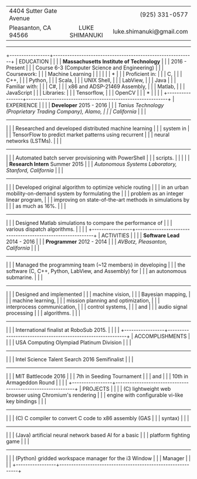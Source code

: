 |                         |                                          |                            |
|:------------------------|:----------------------------------------:|---------------------------:|  
| 4404 Sutter Gate Avenue |                                          |          \(925\) 331\-0577 |  
| Pleasanton, CA 94566    | <span class="name">LUKE SHIMANUKI</span> | luke\.shimanuki@gmail\.com |  

--------------------------------------------------------------------------------

+-----------------+------------------------------------------------------------+
| EDUCATION       |                                                            |
|                 | **Massachusetts Institute of Technology**                  |
|                 |                             <right>2016 - Present</right> \|
|                 | Course 6-3 (Computer Science and Engineering)             \|
|                 | Coursework:                                                |
|                 |   Machine Learning                                        \|
|                 |                                                           \|
|                 | *                                                          |
|                 | Proficient in:                                             |
|                 |   C,                                                       |
|                 |   C++,                                                     |
|                 |   Python,                                                  |
|                 |   Scala,                                                   |
|                 |   UNIX Shell,                                              |
|                 |   LabView,                                                 |
|                 |   Java                                                    \|
|                 | Familiar with:                                             |
|                 |   C#,                                                      |
|                 |   x86 and ADSP-21469 Assembly,                             |
|                 |   Matlab,                                                  |
|                 |   JavaScript                                              \|
|                 | Libraries:                                                 |
|                 |   Tensorflow,                                              |
|                 |   OpenCV                                                  \|
|                 | *                                                          |
|                 |                                                           \|
+-----------------+------------------------------------------------------------+
| EXPERIENCE      |                                                            |
|                 | **Developer**                  <right>2015 - 2016</right> \|
|                 | *Tanius Technology (Proprietary Trading Company), Alamo,   |
|                 | California*                                               \|
|                 | <hr>                                                       |
|                 | Researched and developed distributed machine learning      |
|                 |   system in                                                |
|                 |   TensorFlow to predict market patterns using recurrent    |
|                 |   neural networks (LSTMs).                                 |
|                 | <hr>                                                       |
|                 | Automated batch server provisioning with PowerShell        |
|                 |   scripts.                                                \|
|                 |                                                           \|
|                 | **Research Intern**            <right>Summer 2015</right> \|
|                 | *Autonomous Systems Laboratory, Stanford, California*     \|
|                 | <hr>                                                       |
|                 | Developed original algorithm to optimize vehicle routing   |
|                 |   in an urban mobility-on-demand system by formulating the |
|                 |   problem as an integer linear program,                    |
|                 |   improving on state-of-the-art methods in simulations by  |
|                 |   as much as 16%.                                         \|
|                 | <hr>                                                       |
|                 | Designed Matlab simulations to compare the performance of  |
|                 |   various dispatch algorithms.                            \|
|                 |                                                           \|
+-----------------+------------------------------------------------------------+
| ACTIVITIES      |                                                            |
|                 | **Software Lead**              <right>2014 - 2016</right> \|
|                 | **Programmer**                 <right>2012 - 2014</right> \|
|                 | *AVBotz, Pleasanton, California*                          \|
|                 | <hr>                                                       |
|                 | Managed the programming team (~12 members) in developing   |
|                 |   the software (C, C++, Python, LabView, and Assembly) for |
|                 |   an autonomous submarine.                                \|
|                 | <hr>                                                       |
|                 | Designed and implemented                                   |
|                 |   machine vision,                                          |
|                 |   Bayesian mapping,                                        |
|                 |   machine learning,                                        |
|                 |   mission planning and optimization,                       |
|                 |   interprocess communication,                              |
|                 |   control systems,                                         |
|                 |   and                                                      |
|                 |   audio signal processing                                  |
|                 |   algorithms.                                             \|
|                 | <hr>                                                       |
|                 | International finalist at RoboSub 2015.                   \|
|                 |                                                           \|
+-----------------+------------------------------------------------------------+
| ACCOMPLISHMENTS |                                                            |
|                 | USA Computing Olympiad Platinum Division                  \|
|                 | <hr>                                                       |
|                 | Intel Science Talent Search 2016 Semifinalist             \|
|                 | <hr>                                                       |
|                 | MIT Battlecode 2016                                        |
|                 |   7th in Seeding Tournament                                |
|                 |   and                                                      |
|                 |   10th in Armageddon Round                                \|
|                 |                                                           \|
+-----------------+------------------------------------------------------------+
| PROJECTS        |                                                            |
|                 | \(C) lightweight web browser using Chromium's rendering    |
|                 |   engine with configurable vi-like key bindings           \|
|                 | <hr>                                                       |
|                 | \(C) C compiler to convert C code to x86 assembly (GAS     |
|                 |   syntax)                                                 \|
|                 | <hr>                                                       |
|                 | (Java) artificial neural network based AI for a basic      |
|                 |   platform fighting game                                  \|
|                 | <hr>                                                       |
|                 | (Python) gridded workspace manager for the i3 Window       |
|                 |   Manager                                                 \|
|                 |                                                           \|
+-----------------+------------------------------------------------------------+

